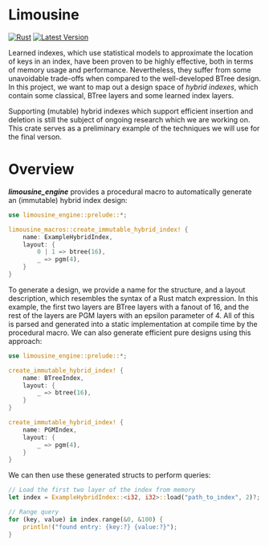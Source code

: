 # Limousine &emsp; 
[![Rust](https://github.com/LevKruglyak/limousine/actions/workflows/rust.yml/badge.svg)](https://github.com/LevKruglyak/limousine/actions/workflows/rust.yml)
[![Latest Version](https://img.shields.io/crates/v/limousine_engine.svg)](https://crates.io/crates/limousine_engine)

Learned indexes, which use statistical models to approximate the location of keys in an index, have been proven to be highly effective, both in terms of memory usage and performance. Nevertheless, they suffer from some unavoidable trade-offs when compared to the well-developed BTree design. In this project, we want to map out a design space of *hybrid indexes*, which contain some classical, BTree layers and some learned index layers. 

Supporting (mutable) hybrid indexes which support efficient insertion and deletion is still the subject of ongoing research which we are working on. This crate serves as a preliminary example of the techniques we will use for the final verson.

# Overview

***limousine_engine*** provides a procedural macro to automatically generate an (immutable) hybrid index design:

```rust
use limousine_engine::prelude::*;

limousine_macros::create_immutable_hybrid_index! {
    name: ExampleHybridIndex,
    layout: {
        0 | 1 => btree(16),
        _ => pgm(4),
    }
}
```

To generate a design, we provide a name for the structure, and a layout description, which resembles the syntax of a Rust match expression. In this example, the first two layers are BTree layers with a fanout of 16, and the rest of the layers are PGM layers with an epsilon parameter of 4. All of this is parsed and generated into a static implementation at compile time by the procedural macro. We can also generate efficient pure designs using this approach:

```rust
use limousine_engine::prelude::*;

create_immutable_hybrid_index! {
    name: BTreeIndex,
    layout: {
        _ => btree(16),
    }
}

create_immutable_hybrid_index! {
    name: PGMIndex,
    layout: {
        _ => pgm(4),
    }
}
```

We can then use these generated structs to perform queries:

```rust
// Load the first two layer of the index from memory
let index = ExampleHybridIndex::<i32, i32>::load("path_to_index", 2)?;

// Range query
for (key, value) in index.range(&0, &100) {
    println!("found entry: {key:?} {value:?}");
}
```

